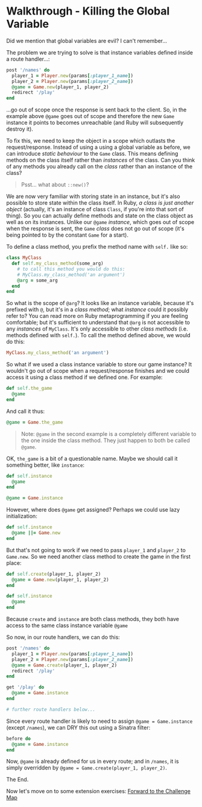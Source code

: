 # Walkthrough - Killing the Global Variable

Did we mention that global variables are evil?  I can't remember...

The problem we are trying to solve is that instance variables defined inside a route handler...:
```ruby
post '/names' do
  player_1 = Player.new(params[:player_1_name])
  player_2 = Player.new(params[:player_2_name])
  @game = Game.new(player_1, player_2)
  redirect '/play'
end
```
...go out of scope once the response is sent back to the client.  So, in the example above `@game` goes out of scope and therefore the new `Game` instance it points to becomes unreachable (and Ruby will subsequently destroy it).

To fix this, we need to keep the object in a scope which outlasts the request/response.  Instead of using a using a global variable as before, we can introduce *static behaviour* to the `Game` class.  This means defining methods on the class itself rather than _instances_ of the class.  Can you think of any methods you already call on the _class_ rather than an instance of the class?

>  Psst... what about `::new()`?

We are now very familiar with storing state in an instance, but it's also possible to store state within the class itself.  In Ruby, _a class is just another object_ (actually, it's an instance of class `Class`, if you're into that sort of thing).  So you can actually define methods and state on the class object as well as on its instances.  Unlike our `@game` _instance_, which goes out of scope when the response is sent, the `Game` _class_ does not go out of scope (it's being pointed to by the constant `Game` for a start).

To define a class method, you prefix the method name with `self.` like so:
```ruby
class MyClass
  def self.my_class_method(some_arg)
    # to call this method you would do this:
    # MyClass.my_class_method('an argument')
    @arg = some_arg
  end
end
```

So what is the scope of `@arg`?  It looks like an instance variable, because it's prefixed with `@`, but it's in a _class method_; what _instance_ could it possibly refer to?  You can read more on Ruby metaprogramming if you are feeling comfortable; but it's sufficient to understand that `@arg` is not accessible to any _instances_ of `MyClass`.  It's only accessible to other _class methods_ (i.e. methods defined with `self.`).  To call the method defined above, we would do this:
```ruby
MyClass.my_class_method('an argument')
```

So what if we used a class instance variable to store our game instance?  It wouldn't go out of scope when a request/response finishes and we could access it using a class method if we defined one.  For example:

```ruby
def self.the_game
  @game
end
```
And call it thus:
```ruby
@game = Game.the_game
```
> Note: `@game` in the second example is a completely different variable to the one inside the class method.  They just happen to both be called `@game`.

OK, `the_game` is a bit of a questionable name.  Maybe we should call it something better, like `instance`:

```ruby
def self.instance
  @game
end
```
```ruby
@game = Game.instance
```

However, where does `@game` get assigned?  Perhaps we could use lazy initialization:

```ruby
def self.instance
  @game ||= Game.new
end
```
But that's not going to work if we need to pass `player_1` and `player_2` to `Game.new`.  So we need another class method to create the game in the first place:

```ruby
def self.create(player_1, player_2)
  @game = Game.new(player_1, player_2)
end

def self.instance
  @game
end
```
Because `create` and `instance` are both class methods, they both have access to the same class instance variable `@game`

So now, in our route handlers, we can do this:
```ruby
post '/names' do
  player_1 = Player.new(params[:player_1_name])
  player_2 = Player.new(params[:player_2_name])
  @game = Game.create(player_1, player_2)
  redirect '/play'
end

get '/play' do
  @game = Game.instance
end

# further route handlers below...
```

Since every route handler is likely to need to assign `@game = Game.instance` (except `/names`), we can DRY this out using a Sinatra filter:
```ruby
before do
  @game = Game.instance
end
```
Now, `@game` is already defined for us in every route; and in `/names`, it is simply overridden by `@game = Game.create(player_1, player_2)`.

The End.

Now let's move on to some extension exercises:
[Forward to the Challenge Map](../challenge%20READMEs/README.md)
